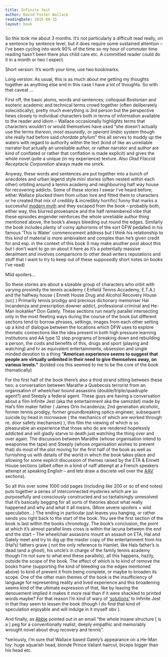 ```yaml
---
title: Infinite Jest
author: David Foster Wallace
readingDate: 2015-08-15
layout: book
---
```

So this took me about 3 months. It’s not particularly a difficult read really, on a sentence by sentence level, but it does require some sustained attention – I’ve been cycling into work 90% of the time so my hour of commuter time reading hasn’t been there plus child care etc. A committed reader could do it in a month or two I expect. 

Short version: It’s worth your time, use two bookmarks.

Long version: As usual, this is as much about me getting my thoughts together as anything else and in this case I have a lot of thoughts. So with that caveat …

First off, the basic atoms, words and sentences; colloquial Bostonian and esoteric academic and technical terms crowd together (often deliberately solecistically), pretty much everything is 3rd person but the perspective hews closely to individual characters both in terms of information available to the reader and idiom – Wallace occasionally highlights terms that characters wouldn’t or would themselves have used “she doesn’t actually use the terms _thereon_, _most assuredly_, or _operant limbic_ system though she really had before said _chordate phylum_” this all serves to muddy up the waters with regard to authority within the text (kind of like an unreliable narrator but actually an unreliable author, or rather narrator and author are kind of conflated or rather that conflation is made explicit) and gives the whole novel quite a unique (in my experience) texture. Also _Glad Flaccid Receptacle Corporation_ always made me smirk.

Anyway, these words and sentences are put together into a bunch of anecdotes and urban legend style mini stories (often nested within each other) orbiting around a tennis academy and neighbouring half way house for recovering addicts. Some of these stories I swear I’ve heard before; either Wallace plucked them from urban lore and fitted them to characters or he created that mix of credibly & incredibly horrific/ funny that marks a successful [modern myth](https://en.wikipedia.org/wiki/Urban_legend) and they escaped from the book – probably both, either way, this blurred provenance and the half remembered vibe that these episodes engender reinforces the whole unreliable author thing mentioned above, the book’s always bleeding out round the edges. Similarly the book includes plenty of corny aphorisms of the sort DFW pedalled in his famous ‘This is Water’ commencement address but I think his relationship to this kind of material is more ambivalent and complex than he’s given credit for and esp. in the context of this book (I may make another post about this but I don’t want to go on about it here as it’s a potentially massive derailment and involves comparisons to other dead writers reputations and stuff that I want to try to keep out of these supposedly short notes on books I’ve read)

Mild spoilers…

So these stories are about a sizeable group of characters who orbit with varying proximity the tennis academy ( Enfield Tennis Accademy, E.T.A.) and the halfway house ( Ennett House Drug and Alcohol Recovery House (sic) ) Primarily tennis prodigy and precious dictionary memoriser Hal Incandenza and prescription downer addict, professional criminal and He-Man lookalike* Don Gately. These sections run nearly parallel intersecting only in the most fleeting ways during the course of the book but different sections tend to borrow phrases, settings, images from each other setting up a kind of dialogue between the locations which DFW uses to explore thematic connections like the idea present in both high pressure learning institutions and AA type 12 step programs of breaking down and rebuilding a person, the costs and benefits of this, drugs and sport (playing and watching) and tv as equivalent entertainments, obsession and single minded devotion to a thing __“American experience seems to suggest that people are virtually unlimited in their need to give themselves away, on various levels.”__ (bolded cos this seemed to me to be the core of the book thematically)

For the first half of the book there’s also a third strand sitting between these two; a conversation between Marathe a Quebecois terrorist from an organisation of wheelchair bound assassins (double/triple/quadruple agent?) and Steeply a federal agent. These guys are having a conversation about a film Infinite Jest (aka the entertainment aka the samizdat) made by Hal’s film maker father ( James Orin Incandenza; 2nd generation alcoholic, former tennis prodigy, former groundbreaking optics engineer, subsequent suicide by head in microwave ( the mechanics of which are worked through re. door safety mechanism) ), this film the viewing of which is so pleasurable an experience that those who do are rendered hopelessly addicted and will gladly starve to death just watching the thing over and over again. The discussion between Marathe (whose organisation intend to weaponise the tape) and Steeply (whose organisation wishes to prevent that) do most of the plot moving for the first half of the book as well as furnishing us with details of the world in which the book takes place and allowing for some explicit discussion of themes raised by the ETA & Ennett House sections (albeit often in a kind of naff attempt at a French speakers attempt at speaking English – and lets draw a discrete veil over the [AAV](https://en.wikipedia.org/wiki/African-American_Vernacular_English) sections). 

So all this over some 1000 odd pages (including like 200 or so of end notes) puts together a series of interconnected mysteries which are so purposefully and consciously constructed and so tantalisingly unresolved that it’s basically begging for all sorts of theories about what really happened and why and what it all means. (More severe spoilers + wild speculation…) The ending in particular just leaves you hanging, or rather sends you right back to the start of the book. You see the first section of the book is last within the books chronology. The book’s conclusion, the point at which it’s almost parallel lines cross is within the lacuna between the end and the start – The wheelchair assassins mount an assault on ETA, Hal and Gately meet and try to dig up the master copy of the entertainment from his (Hal’s) fathers grave ( not the only reference to Hamlet, like Hals father’s is dead (and a ghost), his uncle’s in charge of the family tennis academy though I’m not sure to what end these parallels), all this happens, hazily, outside the scope of the book. The effect of which is to kind of remove the books frame (supporting the kind of bleeding oa the edges mentioned above) to kind of prevent it from being complete, or maybe to broaden its scope. One of the other main themes of the book is the insufficiency of language for representing reality and lived experience and this broadening seems kind of the ultimate expression of that, like by leaving the denouement implied it makes it more real than if it were shackled to printed words maybe? For that reason I’m kind of wary of [‘solutions’](http://www.aaronsw.com/weblog/ijend) to Infinite Jest in that they seem to lessen the book (though I do find that kind of speculation enjoyable and will indulge in it myself obv ).

And finally, as [Abbie](https://twitter.com/abbiefs) pointed out in an email “the whole insane structure [ is a ] peg for a conventionally realist, deeply empathic and memorably wrought novel about drug recovery and tennis”.

*seriously, I’m sure that Wallace based Gately’s appearance on a He-Man toy: huge squarish head, blonde Prince Valiant haircut, biceps bigger than his head etc.